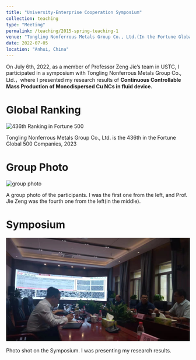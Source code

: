 ```yaml
---
title: "University-Enterprise Cooperation Symposium"
collection: teaching
type: "Meeting"
permalink: /teaching/2015-spring-teaching-1
venue: "Tongling Nonferrous Metals Group Co., Ltd.(In the Fortune Global 500)"
date: 2022-07-05
location: "Anhui, China"
---
```


On July 6th, 2022, as a member of Professor Zeng Jie’s team in USTC, I participated in a symposium with Tongling Nonferrous Metals Group Co., Ltd.，where I presented my research results of **Continuous Controllable Mass Production of Monodispersed Cu NCs in fluid device.** 

Global Ranking 
======

![436th Ranking in Fortune 500](images/Fortune436.png)

Tongling Nonferrous Metals Group Co., Ltd. is the 436th in the Fortune Global 500 Companies, 2023

Group Photo
======

![group photo](../images/TonglingLtd.jpg "Group Photo")

A group photo of the participants. I was the first one from the left, and Prof. Jie Zeng was the fourth one from the left(in the middle).

Symposium
======

![symposium](../images/Conference.png)

Photo shot on the Symposium. I was presenting my research results.
